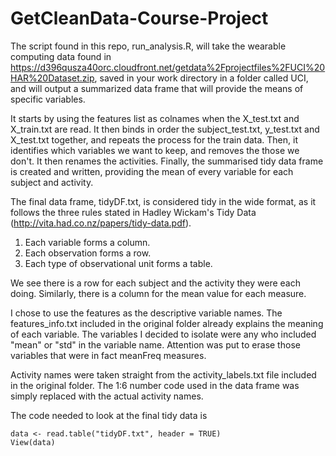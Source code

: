 # GetCleanData-Course-Project

The script found in this repo, run_analysis.R, will take the wearable computing data found in 
https://d396qusza40orc.cloudfront.net/getdata%2Fprojectfiles%2FUCI%20HAR%20Dataset.zip, saved in your work directory in a folder called UCI,
and will output a summarized data frame that will provide the means of specific variables.

It starts by using the features list as colnames when the X_test.txt and X_train.txt are read.
It then binds in order the subject_test.txt, y_test.txt and X_test.txt together, and repeats the process for the train data.
Then, it identifies which variables we want to keep, and removes the those we don't.
It then renames the activities.
Finally, the summarised tidy data frame is created and written, providing the mean of every variable for each subject and activity.

The final data frame, tidyDF.txt, is considered tidy in the wide format, as it follows the three rules stated in Hadley Wickam's Tidy Data (http://vita.had.co.nz/papers/tidy-data.pdf).

1. Each variable forms a column.
2. Each observation forms a row.
3. Each type of observational unit forms a table.

We see there is a row for each subject and the activity they were each doing. Similarly, there is a column for the mean value for each measure.

I chose to use the features as the descriptive variable names. The features_info.txt included in the original folder already explains the meaning of each variable. The variables I decided to isolate were any who included "mean" or "std" in the variable name. Attention was put to erase those variables that were in fact meanFreq measures.

Activity names were taken straight from the activity_labels.txt file included in the original folder. The 1:6 number code used in the data frame was simply replaced with the actual activity names.

The code needed to look at the final tidy data is

    data <- read.table("tidyDF.txt", header = TRUE)
    View(data)

